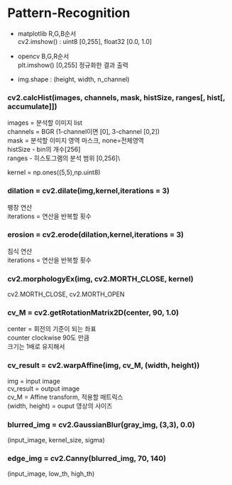 # Pattern-Recognition

- matplotlib 
  R,G,B순서\
  cv2.imshow() : uint8 [0,255], float32 [0.0, 1.0]
  
- opencv 
  B,G,R순서\
  plt.imshow() [0,255] 정규화한 결과 출력
  
- img.shape : (height, width, n_channel)


### cv2.calcHist(images, channels, mask, histSize, ranges[, hist[, accumulate]])
images = 분석할 이미지 list\
channels = BGR (1-channel이면 [0], 3-channel [0,2])\
mask = 분석할 이미지 영역 마스크, none=전체영역\
histSize - bin의 개수[256]\
ranges - 히스토그램의 분석 범위 [0,256]\

kernel = np.ones((5,5),np.uint8)
### dilation = cv2.dilate(img,kernel,iterations = 3)
팽창 연산\
iterations = 연산을 반복할 횟수

### erosion = cv2.erode(dilation,kernel,iterations = 3)
침식 연산\
iterations = 연산을 반복할 횟수

### cv2.morphologyEx(img, cv2.MORTH_CLOSE, kernel)
cv2.MORTH_CLOSE, cv2.MORTH_OPEN

### cv_M = cv2.getRotationMatrix2D(center, 90, 1.0)
center = 회전의 기준이 되는 좌표\
counter clockwise 90도 만큼\
크기는 1배로 유지해서

### cv_result = cv2.warpAffine(img, cv_M, (width, height))
img = input image\
cv_result = output image\
cv_M = Affine transform, 적용할 매트릭스\
(width, height) = ouput 영상의 사이즈 

### blurred_img = cv2.GaussianBlur(gray_img, (3,3), 0.0)
(input_image, kernel_size, sigma)

### edge_img = cv2.Canny(blurred_img, 70, 140)
(input_image, low_th, high_th)
